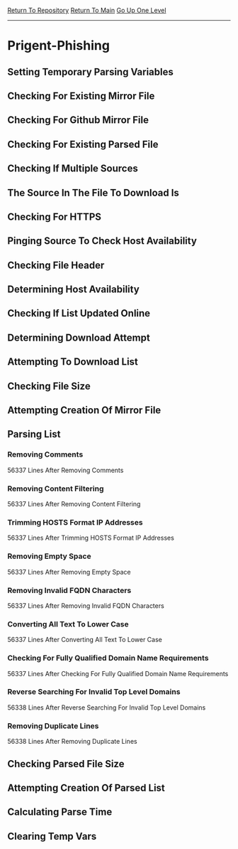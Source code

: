 [Return To Repository](https://github.com/deathbybandaid/piholeparser/)
[Return To Main](https://github.com/deathbybandaid/piholeparser/blob/master/RecentRunLogs/Mainlog.md)
[Go Up One Level](https://github.com/deathbybandaid/piholeparser/blob/master/RecentRunLogs/TopLevelScripts/30-Processing-Blacklists.md)
____________________________________
# Prigent-Phishing
## Setting Temporary Parsing Variables
## Checking For Existing Mirror File
## Checking For Github Mirror File
## Checking For Existing Parsed File
## Checking If Multiple Sources
## The Source In The File To Download Is
## Checking For HTTPS
## Pinging Source To Check Host Availability
## Checking File Header
## Determining Host Availability
## Checking If List Updated Online
## Determining Download Attempt
## Attempting To Download List
## Checking File Size
## Attempting Creation Of Mirror File
## Parsing List
### Removing Comments
56337 Lines After Removing Comments
### Removing Content Filtering
56337 Lines After Removing Content Filtering
### Trimming HOSTS Format IP Addresses
56337 Lines After Trimming HOSTS Format IP Addresses
### Removing Empty Space
56337 Lines After Removing Empty Space
### Removing Invalid FQDN Characters
56337 Lines After Removing Invalid FQDN Characters
### Converting All Text To Lower Case
56337 Lines After Converting All Text To Lower Case
### Checking For Fully Qualified Domain Name Requirements
56337 Lines After Checking For Fully Qualified Domain Name Requirements
### Reverse Searching For Invalid Top Level Domains
56338 Lines After Reverse Searching For Invalid Top Level Domains
### Removing Duplicate Lines
56338 Lines After Removing Duplicate Lines
## Checking Parsed File Size
## Attempting Creation Of Parsed List
## Calculating Parse Time
## Clearing Temp Vars

